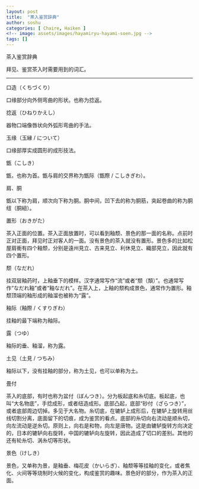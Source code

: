 ```yaml
---
layout: post
title:  "茶入鉴赏辞典"
author: soshu
categories: [ Chaire, Haiken ]
<!-- image: assets/images/hayamiryu-hayami-soen.jpg -->
tags: []
---
```


茶入鉴赏辞典

拜见、鉴赏茶入时需要用到的词汇。

----

口造（くちづくり）

口缘部分向外侧弯曲的形状。也称为捻返。

捻返（ひねりかえし）

器物口端像唇状向外弧形弯曲的手法。

玉缘（玉縁 / について）

口缘部厚实成圆形的成形技法。

甑（こしき）

甑，也称为首。甑与肩的交界称为甑际（甑際 / こしきぎわ）。

肩、胴

甑以下称为肩，顺次向下称为胴。胴中间，凹下去的称为胴筋，突起卷曲的称为胴纽（胴紐）。

<a id="置形">置形（おきがた）</a>

茶入正面的位置。茶入正面放置时，可以看到釉颓、景色的那一面的名称。点前时正对正面，拜见时正对客人的一面。没有景色的茶入就没有置形。景色多的比如松屋肩衝有四个釉颓，分别是遠州見立、古来見立、利休見立、織部見立，因此就有四个置形。

<a id="颓">颓（なだれ）</a>

挂双层釉药时，上釉垂下的模样。汉字通常写作“流”或者“颓（頽）”。也通常写作“なだれ釉”或者“釉なだれ”。在茶入上，上釉的颓构成景色，通常作为置形。釉颓顶端的釉形成的釉溜也被称为“露”。

釉际（釉際 / くすりぎわ）

挂釉的最下端称为釉际。

<a id="露">露（つゆ）</a>

釉际的垂、釉溜，称为露。

<a id="土见">土见（土見 / つちみ）</a>

釉际以下，没有挂釉的部分，称为土见，也可以单称为土。

<a id="畳付">畳付</a>

茶入的底部，有时也称为盆付（ぼんつき）。分为板起底和糸切底。板起底，也叫“大名物底”，手捻成形，或者纽造成形。底部凸起，底部“砂付（ざらつき）”，或者底部周边切掉。多见于大名物。糸切底，在辘轳上成形后，在辘轳上旋转用丝线切割分离，底面留下的切痕，成为鉴赏的看点。底部的糸切向右流动是顺糸切，向左流动是逆糸切。原则上，向右是和物，向左是唐物。这是由辘轳旋转方向决定的，日本的辘轳向右旋转，中国的辘轳向左旋转，因此造成了切口的差别。其他的还有轮糸切、涡糸切等形状。

<a id="景色">景色（けしき）</a>

景色，又单称为景，是釉垂、梅花皮（かいらぎ）、釉颓等等挂釉的变化，或者焦化、火间等等烧制时火候的变化，构成鉴赏的趣味。景色好的部分，作为茶入的正面。
